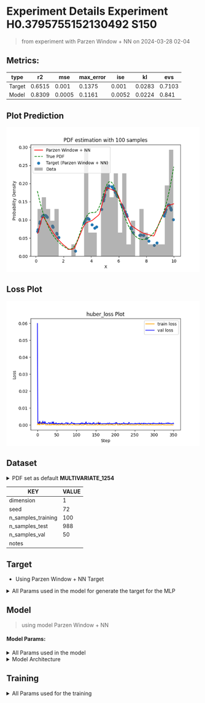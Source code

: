 # Experiment Details Experiment H0.3795755152130492 S150

> from experiment with Parzen Window + NN
> on 2024-03-28 02-04

## Metrics:

| type   | r2     | mse    | max_error | ise    | kl     | evs    |
| ------ | ------ | ------ | --------- | ------ | ------ | ------ |
| Target | 0.6515 | 0.001  | 0.1375    | 0.001  | 0.0283 | 0.7103 |
| Model  | 0.8309 | 0.0005 | 0.1161    | 0.0052 | 0.0224 | 0.841  |

## Plot Prediction

<img src="pdf_630f26.png">

## Loss Plot

<img src="loss_630f26.png">

## Dataset

<details><summary>PDF set as default <b>MULTIVARIATE_1254</b></summary>

#### Dimension 1

| type        | rate | weight |      |
| ----------- | ---- | ------ | ---- |
| exponential | 1    | 0.2    |      |
| logistic    | 4    | 0.8    | 0.25 |
| logistic    | 5.5  | 0.7    | 0.3  |
| exponential | -1   | 0.25   | -10  |

</details>
                              
| KEY                | VALUE |
|--------------------|-------|
| dimension          | 1     |
| seed               | 72    |
| n_samples_training | 100   |
| n_samples_test     | 988   |
| n_samples_val      | 50    |
| notes              |       |
                              
## Target
- Using Parzen Window + NN Target
<details><summary>All Params used in the model for generate the target for the MLP </summary>

| KEY | VALUE              |
| --- | ------------------ |
| h   | 0.3795755152130492 |

</details>

## Model

> using model Parzen Window + NN

#### Model Params:

<details><summary>All Params used in the model </summary>

| KEY             | VALUE                                                    |
| --------------- | -------------------------------------------------------- |
| dropout         | 0.0                                                      |
| hidden_layer    | [(56, Tanh()), (60, ReLU()), (28, ReLU()), (58, Tanh())] |
| last_activation | None                                                     |

</details>

<details><summary>Model Architecture </summary>

LitModularNN(
(neural_netowrk_modular): NeuralNetworkModular(
(dropout): Dropout(p=0.0, inplace=False)
(output_layer): Linear(in_features=58, out_features=1, bias=True)
(layers): ModuleList(
(0): Linear(in_features=1, out_features=56, bias=True)
(1): Linear(in_features=56, out_features=60, bias=True)
(2): Linear(in_features=60, out_features=28, bias=True)
(3): Linear(in_features=28, out_features=58, bias=True)
)
(activation): ModuleList(
(0): Tanh()
(1-2): 2 x ReLU()
(3): Tanh()
)
)
)

</details>

## Training

<details><summary>All Params used for the training </summary>

| KEY           | VALUE       |
| ------------- | ----------- |
| epochs        | 350         |
| batch_size    | 2           |
| loss_type     | huber_loss  |
| optimizer     | Adam        |
| learning_rate | 0.000438031 |

</details>
